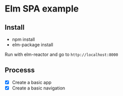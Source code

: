 # Elm SPA example

## Install

- npm install
- elm-package install

Run with elm-reactor and go to `http://localhost:8000`

## Processs

- [X] Create a basic app
- [X] Create a basic navigation
